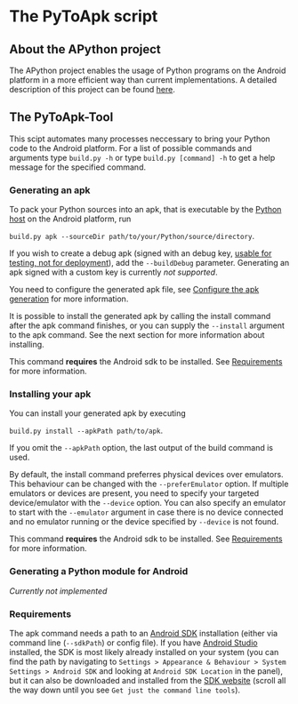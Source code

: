 # The PyToApk script
## About the APython project

The APython project enables the usage of Python programs on the Android platform in a more efficient way than current implementations.
A detailed description of this project can be found [here](https://github.com/Abestanis/APython#user-content-about-the-project).

## The PyToApk-Tool

This scipt automates many processes neccessary to bring your Python code to the Android platform.
For a list of possible commands and arguments type ```build.py -h``` or type ```build.py [command] -h``` to get a help message for the specified command.

### Generating an apk

To pack your Python sources into an apk, that is executable by the [Python host](https://github.com/Abestanis/APython#user-content-about-the-project) on the Android platform, run

`build.py apk --sourceDir path/to/your/Python/source/directory`.

If you wish to create a debug apk (signed with an debug key, [usable for testing, not for deployment](https://developer.android.com/studio/build/building-cmdline.html#DebugMode)), add the `--buildDebug` parameter. Generating an apk signed with a custom key is currently *not supported*.

You need to configure the generated apk file, see [Configure the apk generation](https://github.com/Abestanis/APython_PyToApk/blob/master/docs/apkGeneration.md#configure-the-apk-generation) for more information.

It is possible to install the generated apk by calling the install command after the apk command finishes, or you can supply the `--install` argument to the apk command. See the next section for more information about installing.

This command **requires** the Android sdk to be installed. See [Requirements](#requirements) for more information.

### Installing your apk

You can install your generated apk by executing

`build.py install --apkPath path/to/apk`.

If you omit the `--apkPath` option, the last output of the build command is used.

By default, the install command preferres physical devices over emulators. This behaviour can be changed with the `--preferEmulator` option. If multiple emulators or devices are present, you need to specify your targeted device/emulator with the `--device` option. You can also specify an emulator to start with the `--emulator` argument in case there is no device connected and no emulator running or the device specified by `--device` is not found. 

This command **requires** the Android sdk to be installed. See [Requirements](#requirements) for more information.

### Generating a Python module for Android

*Currently not implemented*

### Requirements

The apk command needs a path to an [Android SDK](https://www.droidwiki.de/wiki/Android_SDK) installation (either via command line (```--sdkPath```) or config file). If you have [Android Studio](https://developer.android.com/studio/index.html) installed, the SDK is most likely already installed on your system (you can find the path by navigating to `Settings > Appearance & Behaviour > System Settings > Android SDK` and looking at `Android SDK Location` in the panel), but it can also be downloaded and installed from the [SDK website](https://developer.android.com/studio/index.html) (scroll all the way down until you see `Get just the command line tools`).
